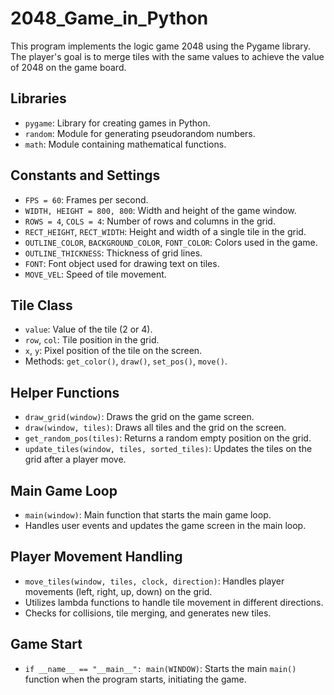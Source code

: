 # 2048_Game_in_Python
This program implements the logic game 2048 using the Pygame library. The player's goal is to merge tiles with the same values to achieve the value of 2048 on the game board.

## Libraries
- `pygame`: Library for creating games in Python.
- `random`: Module for generating pseudorandom numbers.
- `math`: Module containing mathematical functions.

## Constants and Settings
- `FPS = 60`: Frames per second.
- `WIDTH, HEIGHT = 800, 800`: Width and height of the game window.
- `ROWS = 4`, `COLS = 4`: Number of rows and columns in the grid.
- `RECT_HEIGHT`, `RECT_WIDTH`: Height and width of a single tile in the grid.
- `OUTLINE_COLOR`, `BACKGROUND_COLOR`, `FONT_COLOR`: Colors used in the game.
- `OUTLINE_THICKNESS`: Thickness of grid lines.
- `FONT`: Font object used for drawing text on tiles.
- `MOVE_VEL`: Speed of tile movement.

## Tile Class
- `value`: Value of the tile (2 or 4).
- `row`, `col`: Tile position in the grid.
- `x`, `y`: Pixel position of the tile on the screen.
- Methods: `get_color()`, `draw()`, `set_pos()`, `move()`.

## Helper Functions
- `draw_grid(window)`: Draws the grid on the game screen.
- `draw(window, tiles)`: Draws all tiles and the grid on the screen.
- `get_random_pos(tiles)`: Returns a random empty position on the grid.
- `update_tiles(window, tiles, sorted_tiles)`: Updates the tiles on the grid after a player move.

## Main Game Loop
- `main(window)`: Main function that starts the main game loop.
- Handles user events and updates the game screen in the main loop.

## Player Movement Handling
- `move_tiles(window, tiles, clock, direction)`: Handles player movements (left, right, up, down) on the grid.
- Utilizes lambda functions to handle tile movement in different directions.
- Checks for collisions, tile merging, and generates new tiles.

## Game Start
- `if __name__ == "__main__": main(WINDOW)`: Starts the main `main()` function when the program starts, initiating the game.
